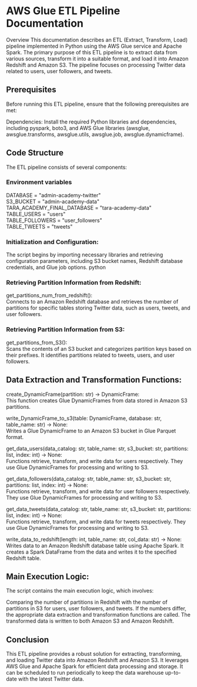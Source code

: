 # AWS Glue ETL Pipeline Documentation
Overview
This documentation describes an ETL (Extract, Transform, Load) pipeline implemented in Python using the AWS Glue service and Apache Spark. The primary purpose of this ETL pipeline is to extract data from various sources, transform it into a suitable format, and load it into Amazon Redshift and Amazon S3. The pipeline focuses on processing Twitter data related to users, user followers, and tweets.

## Prerequisites
Before running this ETL pipeline, ensure that the following prerequisites are met:

Dependencies: Install the required Python libraries and dependencies, including pyspark, boto3, and AWS Glue libraries (awsglue, awsglue.transforms, awsglue.utils, awsglue.job, awsglue.dynamicframe).

## Code Structure
The ETL pipeline consists of several components:

### Environment variables
DATABASE = "admin-academy-twitter" <br>
S3_BUCKET = "admin-academy-data" <br>
TARA_ACADEMY_FINAL_DATABASE = "tara-academy-data" <br>
TABLE_USERS = "users" <br>
TABLE_FOLLOWERS = "user_followers" <br>
TABLE_TWEETS = "tweets"

### Initialization and Configuration: 
The script begins by importing necessary libraries and retrieving configuration parameters, including S3 bucket names, Redshift database credentials, and Glue job options.
python

### Retrieving Partition Information from Redshift: 
get_partitions_num_from_redshift(): <br>
Connects to an Amazon Redshift database and retrieves the number of partitions for specific tables storing Twitter data, such as users, tweets, and user followers.

### Retrieving Partition Information from S3: 
get_partitions_from_S3(): <br>
Scans the contents of an S3 bucket and categorizes partition keys based on their prefixes. It identifies partitions related to tweets, users, and user followers.

## Data Extraction and Transformation Functions:

create_DynamicFrame(partition: str) -> DynamicFrame: <br>
This function creates Glue DynamicFrames from data stored in Amazon S3 partitions.

write_DynamicFrame_to_s3(table: DynamicFrame, database: str, table_name: str) -> None: <br>
Writes a Glue DynamicFrame to an Amazon S3 bucket in Glue Parquet format.

get_data_users(data_catalog: str, table_name: str, s3_bucket: str, partitions: list, index: int) -> None: <br>
Functions retrieve, transform, and write data for users respectively. They use Glue DynamicFrames for processing and writing to S3.

get_data_followers(data_catalog: str, table_name: str, s3_bucket: str, partitions: list, index: int) -> None: <br>
Functions retrieve, transform, and write data for user followers respectively. They use Glue DynamicFrames for processing and writing to S3.

get_data_tweets(data_catalog: str, table_name: str, s3_bucket: str, partitions: list, index: int) -> None: <br>
Functions retrieve, transform, and write data for tweets respectively. They use Glue DynamicFrames for processing and writing to S3.

write_data_to_redshift(length: int, table_name: str, col_data: str) -> None: <br>
Writes data to an Amazon Redshift database table using Apache Spark. It creates a Spark DataFrame from the data and writes it to the specified Redshift table.

## Main Execution Logic: 
The script contains the main execution logic, which involves:

Comparing the number of partitions in Redshift with the number of partitions in S3 for users, user followers, and tweets.
If the numbers differ, the appropriate data extraction and transformation functions are called.
The transformed data is written to both Amazon S3 and Amazon Redshift.


## Conclusion
This ETL pipeline provides a robust solution for extracting, transforming, and loading Twitter data into Amazon Redshift and Amazon S3. It leverages AWS Glue and Apache Spark for efficient data processing and storage. It can be scheduled to run periodically to keep the data warehouse up-to-date with the latest Twitter data.